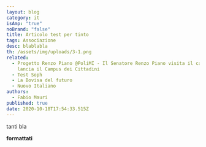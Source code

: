 ```yaml
---
layout: blog
category: it
isAmp: "true"
noBrand: "false"
title: Articolo test per tinto
tags: Associazione
desc: blablabla
th: /assets/img/uploads/3-1.png
related:
  - Progetto Renzo Piano @PoliMI - Il Senatore Renzo Piano visita il cantiere e
    lancia il Campus dei Cittadini
  - Test Soph
  - La Bovisa del futuro
  - Nuovo Italiano
authors:
  - Fabio Mauri
published: true
date: 2020-10-18T17:54:33.515Z
---
```

tanti bla

**formattati**